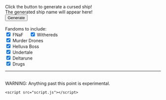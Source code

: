 <html lang="en">

<head>
    <meta charset="UTF-8">
    <meta name="viewport" content="width=device-width, 
                 initial-scale=1.0">
</head>

<body>
    <section>
    <label id="labelWithHTML">Click the button to generate a cursed ship!          </label>
    <br>
    <label id="label2">The generated ship name will appear here!          </label>
    <br>
    <button onclick="changeTextWithHTML()">Generate</button>
    <br>
    </section>
    <br>
    <label id="exclusion">Fandoms to include:</label>
    <br>
    <input type="checkbox" id="fnaf-checkbox" name="fnaf" checked/>
    <label for="fnaf-checkbox">FNaF</label>
    <input type="checkbox" id="withereds-checkbox" name="withereds-checkbox" style="margin-left: 20px;" checked/>
    <label for="withereds-checkbox-checkbox">Withereds</label>
    <br>
    <input type="checkbox" id="md-checkbox" name="murder-drones" checked/>
    <label for="md-checkbox">Murder Drones</label>
    <br>
    <input type="checkbox" id="hb-checkbox" name="hb" checked/>
    <label for="hb-checkbox">Helluva Boss</label>
    <br>
    <input type="checkbox" id="ut-checkbox" name="ut" checked/>
    <label for="ut-checkbox">Undertale</label>
    <br>
    <input type="checkbox" id="dr-checkbox" name="dr" checked/>
    <label for="dr-checkbox">Deltarune</label>
    <br>
    <input type="checkbox" id="drugs-checkbox" name="drugs" checked/>
    <label for="drugs-checkbox">Drugs</label>
    <br>
    <hr>
    <br>
    <label id="warning">WARNING: Anything past this point is experimental.</label>
    <br>

    <script src="script.js"></script>
</body>

</html>

